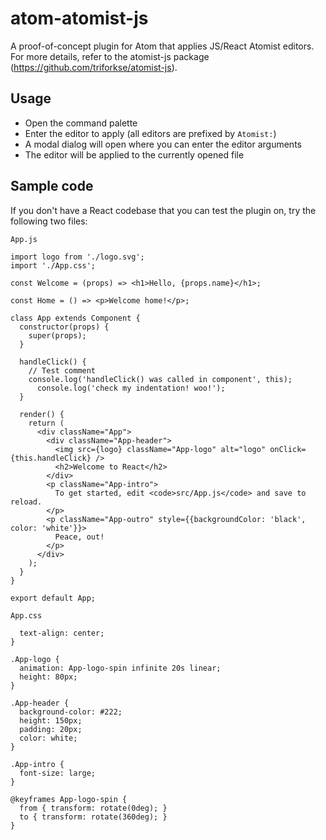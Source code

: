 # atom-atomist-js

A proof-of-concept plugin for Atom that applies JS/React Atomist editors. For more details, refer to the atomist-js package (https://github.com/triforkse/atomist-js).

## Usage

* Open the command palette
* Enter the editor to apply (all editors are prefixed by `Atomist:`)
* A modal dialog will open where you can enter the editor arguments
* The editor will be applied to the currently opened file

## Sample code

If you don't have a React codebase that you can test the plugin on, try the following two files:

`App.js`

```import React, { Component } from 'react';
import logo from './logo.svg';
import './App.css';

const Welcome = (props) => <h1>Hello, {props.name}</h1>;

const Home = () => <p>Welcome home!</p>;

class App extends Component {
  constructor(props) {
    super(props);
  }

  handleClick() {
    // Test comment
    console.log('handleClick() was called in component', this);
      console.log('check my indentation! woo!');
  }

  render() {
    return (
      <div className="App">
        <div className="App-header">
          <img src={logo} className="App-logo" alt="logo" onClick={this.handleClick} />
          <h2>Welcome to React</h2>
        </div>
        <p className="App-intro">
          To get started, edit <code>src/App.js</code> and save to reload.
        </p>
        <p className="App-outro" style={{backgroundColor: 'black', color: 'white'}}>
          Peace, out!
        </p>
      </div>
    );
  }
}

export default App;
```

`App.css`

```.App {
  text-align: center;
}

.App-logo {
  animation: App-logo-spin infinite 20s linear;
  height: 80px;
}

.App-header {
  background-color: #222;
  height: 150px;
  padding: 20px;
  color: white;
}

.App-intro {
  font-size: large;
}

@keyframes App-logo-spin {
  from { transform: rotate(0deg); }
  to { transform: rotate(360deg); }
}
```

